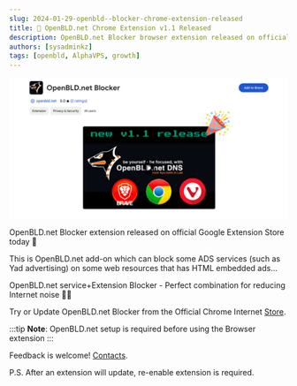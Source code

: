 ```yaml
---
slug: 2024-01-29-openbld--blocker-chrome-extension-released
title: 🎉 OpenBLD.net Chrome Extension v1.1 Released
description: OpenBLD.net Blocker browser extension released on official Google Extension Store today 💪
authors: [sysadminkz]
tags: [openbld, AlphaVPS, growth]
---
```


![OpenBLD.net Chrome Extension v1.1 Released](images/openbld-chrome-extension-v1.1-released.jpeg)

OpenBLD.net Blocker extension released on official Google Extension Store today 💪

This is OpenBLD.net add-on which can block some ADS services (such as Yad advertising) on some 
web resources that has HTML embedded ads...

OpenBLD.net service+Extension Blocker - Perfect combination for reducing Internet noise 🧘‍♂️

Try or Update OpenBLD.net Blocker from the Official Chrome Internet [Store](https://chromewebstore.google.com/detail/openbldnet-blocker/jjpjcmckhkcefefgbgghomdhcbfmklea).

:::tip
**Note**: OpenBLD.net setup is required before using the Browser extension
:::

Feedback is welcome! [Contacts](/docs/contacts/).

P.S. After an extension will update, re-enable extension is required.
